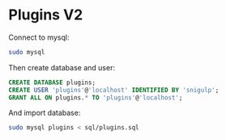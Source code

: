 # Plugins V2

Connect to mysql:
```sh
sudo mysql
```

Then create database and user:
```sql
CREATE DATABASE plugins;
CREATE USER 'plugins'@'localhost' IDENTIFIED BY 'snigulp';
GRANT ALL ON plugins.* TO 'plugins'@'localhost';
```

And import database:
```sh
sudo mysql plugins < sql/plugins.sql
```
